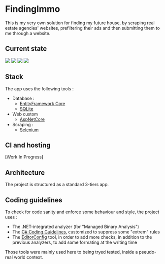# FindingImmo

This is my very own solution for finding my future house, by scraping real estate agencies' websites, prefiltering their ads and then submitting them to me through a website.

## Current state
<img src="https://api.travis-ci.com/t-dambacher/FindingImmo.svg?branch=master&sanitize=true" />
<img src="https://sonarcloud.io/api/project_badges/measure?project=FindingImmo&metric=bugs&sanitize=true" />
<img src="https://sonarcloud.io/api/project_badges/measure?project=FindingImmo&metric=code_smells&sanitize=true" />
<img src="https://sonarcloud.io/api/project_badges/measure?project=FindingImmo&metric=alert_status&sanitize=true" />

## Stack

The app uses the following tools :
* Database : 
  * [EntityFramework Core](https://github.com/aspnet/EntityFrameworkCore)
  * [SQLite](https://www.sqlite.org)
* Web custom
  * [AspNetCore](https://github.com/aspnet/Home)
* Scraping :
  * [Selenium](https://www.seleniumhq.org)

## CI and hosting
[Work In Progress]

## Architecture

The project is structured as a standard 3-tiers app.

## Coding guidelines

To check for code sanity and enforce some behaviour and style, the project uses :
* The .NET-integrated analyzer (for "Managed Binary Analysis")
* The [C# Coding Guidelines](https://www.csharpcodingguidelines.com), customized to suppress some "extrem" rules
* The [EditorConfig](https://editorconfig.org) tool, in order to add more checks, in addition to the previous analyzers, to add some formating at the writing time
 
Those tools were mainly used here to being tryed tested, inside a pseudo-real world context.
